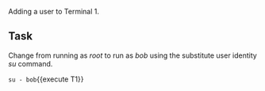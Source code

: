 Adding a user to Terminal 1.

## Task

Change from running as _root_ to run as _bob_ using the substitute user identity _su_ command.

`su - bob`{{execute T1}}
